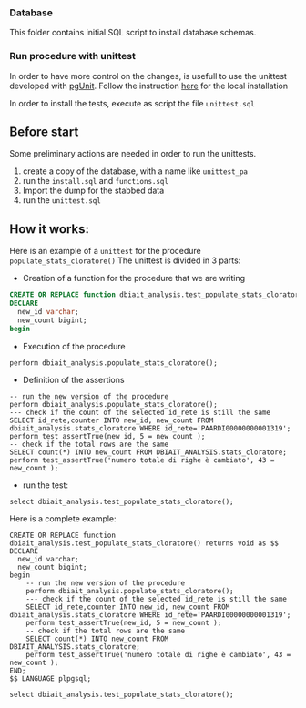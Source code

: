### Database
This folder contains initial SQL script to install database schemas.

### Run procedure with unittest
In order to have more control on the changes, is usefull to use the unittest developed with [pgUnit](https://github.com/adrianandrei-ca/pgunit).
Follow the instruction [here](https://github.com/adrianandrei-ca/pgunit) for the local installation

In order to install the tests, execute as script the file `unittest.sql`

Before start
--

Some preliminary actions are needed in order to run the unittests.
1) create a copy of the database, with a name like `unittest_pa`
2) run the `install.sql` and `functions.sql`  
3) Import the dump for the stabbed data
4) run the `unittest.sql`


How it works:
--
Here is an example of a `unittest` for the procedure `populate_stats_cloratore()`
The unittest is divided in 3 parts:

- Creation of a function for the procedure that we are writing
```sql
CREATE OR REPLACE function dbiait_analysis.test_populate_stats_cloratore() returns void as $$
DECLARE
  new_id varchar;
  new_count bigint;
begin
```
- Execution of the procedure
```
perform dbiait_analysis.populate_stats_cloratore();
```
- Definition of the assertions 
```
-- run the new version of the procedure
perform dbiait_analysis.populate_stats_cloratore();
--- check if the count of the selected id_rete is still the same
SELECT id_rete,counter INTO new_id, new_count FROM dbiait_analysis.stats_cloratore WHERE id_rete='PAARDI00000000001319';
perform test_assertTrue(new_id, 5 = new_count );
-- check if the total rows are the same
SELECT count(*) INTO new_count FROM DBIAIT_ANALYSIS.stats_cloratore;
perform test_assertTrue('numero totale di righe è cambiato', 43 = new_count );
```
- run the test:
```
select dbiait_analysis.test_populate_stats_cloratore();
```
Here is a complete example:

```
CREATE OR REPLACE function dbiait_analysis.test_populate_stats_cloratore() returns void as $$
DECLARE
  new_id varchar;
  new_count bigint;
begin
    -- run the new version of the procedure
	perform dbiait_analysis.populate_stats_cloratore();
    --- check if the count of the selected id_rete is still the same
    SELECT id_rete,counter INTO new_id, new_count FROM dbiait_analysis.stats_cloratore WHERE id_rete='PAARDI00000000001319';
    perform test_assertTrue(new_id, 5 = new_count );
    -- check if the total rows are the same
    SELECT count(*) INTO new_count FROM DBIAIT_ANALYSIS.stats_cloratore;
    perform test_assertTrue('numero totale di righe è cambiato', 43 = new_count );
END;
$$ LANGUAGE plpgsql;

select dbiait_analysis.test_populate_stats_cloratore();
```
